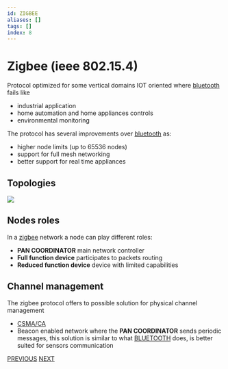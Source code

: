 ```yaml
---
id: ZIGBEE
aliases: []
tags: []
index: 8
---
```


# Zigbee (ieee 802.15.4)

Protocol optimized for some vertical domains IOT oriented where [bluetooth](mobile_systems/wireless/bluetooth.md) fails like

- industrial application
- home automation and home appliances controls
- environmental monitoring

The protocol has several improvements over [bluetooth](mobile_systems/wireless/bluetooth.md) as:

- higher node limits (up to 65536 nodes)
- support for full mesh networking
- better support for real time appliances

## Topologies

![](mobile_systems/Pasted%20image%2020240321144834.png)

## Nodes roles

In a [zigbee](mobile_systems/wireless/zigbee.md) network a node can play different roles:

- **PAN COORDINATOR** main network controller
- **Full function device** participates to packets routing
- **Reduced function device** device with limited capabilities

## Channel management

The zigbee protocol offers to possible solution for physical channel management

- [CSMA/CA](mobile_systems/wireless/csma.md#csma/ca%20variant)
- Beacon enabled network where the **PAN COORDINATOR** sends periodic messages, this solution is similar to what [BLUETOOTH](mobile_systems/wireless/bluetooth.md) does, is better suited for sensors communication

[PREVIOUS](mobile_systems/wireless/bluetooth.md) [NEXT](mobile_systems/manets/manets.md)
